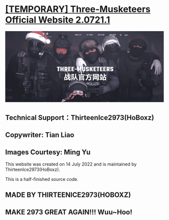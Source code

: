 # [[TEMPORARY] Three-Musketeers Official Website 2.0721.1](https://hoboxz.github.io/Three-Musketeers/index.html)
![image](https://github.com/HoBoxz/Three-Musketeers/blob/main/img/blog/inner_b1.jpg)
## Technical Support：ThirteenIce2973(HoBoxz) 
## Copywriter: Tian Liao
## Images Courtesy: Ming Yu

  This website was created on 14 July 2022 and is maintained by ThirteenIce2973(HoBoxz).
  
  This is a half-finished source code.

## MADE BY THIRTEENICE2973(HOBOXZ)
## MAKE 2973 GREAT AGAIN!!! Wuu~Hoo!
